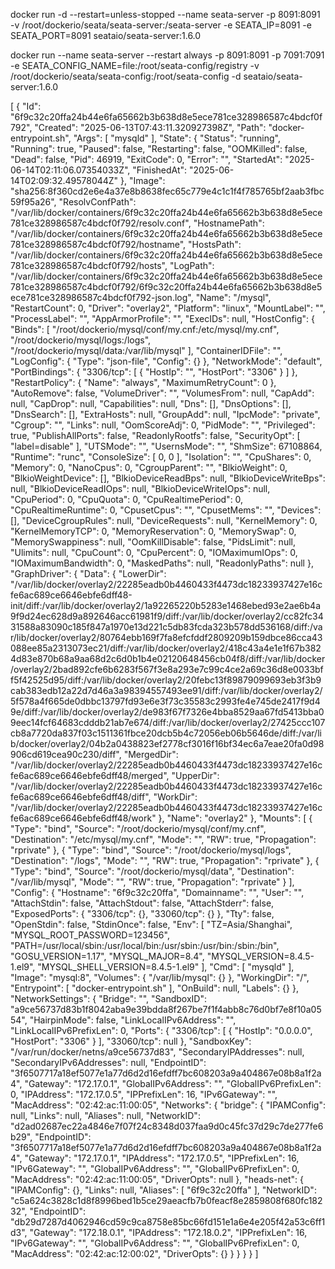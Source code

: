 docker run -d
--restart=unless-stopped
--name seata-server
-p 8091:8091
-v /root/dockerio/seata/seata-server:/seata-server
-e SEATA_IP=8091
-e SEATA_PORT=8091
seataio/seata-server:1.6.0

docker run --name seata-server
    --restart always
    -p 8091:8091
    -p 7091:7091
    -e SEATA_CONFIG_NAME=file:/root/seata-config/registry
    -v /root/dockerio/seata/seata-config:/root/seata-config
    -d seataio/seata-server:1.6.0


[
    {
        "Id": "6f9c32c20ffa24b44e6fa65662b3b638d8e5ece781ce328986587c4bdcf0f792",
        "Created": "2025-06-13T07:43:11.320927398Z",
        "Path": "docker-entrypoint.sh",
        "Args": [
            "mysqld"
        ],
        "State": {
            "Status": "running",
            "Running": true,
            "Paused": false,
            "Restarting": false,
            "OOMKilled": false,
            "Dead": false,
            "Pid": 46919,
            "ExitCode": 0,
            "Error": "",
            "StartedAt": "2025-06-14T02:11:06.07354033Z",
            "FinishedAt": "2025-06-14T02:09:32.49578044Z"
        },
        "Image": "sha256:8f360cd2e6e4a37e8b8638fec65c779e4c1c1f4f785765bf2aab3fbc59f95a26",
        "ResolvConfPath": "/var/lib/docker/containers/6f9c32c20ffa24b44e6fa65662b3b638d8e5ece781ce328986587c4bdcf0f792/resolv.conf",
        "HostnamePath": "/var/lib/docker/containers/6f9c32c20ffa24b44e6fa65662b3b638d8e5ece781ce328986587c4bdcf0f792/hostname",
        "HostsPath": "/var/lib/docker/containers/6f9c32c20ffa24b44e6fa65662b3b638d8e5ece781ce328986587c4bdcf0f792/hosts",
        "LogPath": "/var/lib/docker/containers/6f9c32c20ffa24b44e6fa65662b3b638d8e5ece781ce328986587c4bdcf0f792/6f9c32c20ffa24b44e6fa65662b3b638d8e5ece781ce328986587c4bdcf0f792-json.log",
        "Name": "/mysql",
        "RestartCount": 0,
        "Driver": "overlay2",
        "Platform": "linux",
        "MountLabel": "",
        "ProcessLabel": "",
        "AppArmorProfile": "",
        "ExecIDs": null,
        "HostConfig": {
            "Binds": [
                "/root/dockerio/mysql/conf/my.cnf:/etc/mysql/my.cnf",
                "/root/dockerio/mysql/logs:/logs",
                "/root/dockerio/mysql/data:/var/lib/mysql"
            ],
            "ContainerIDFile": "",
            "LogConfig": {
                "Type": "json-file",
                "Config": {}
            },
            "NetworkMode": "default",
            "PortBindings": {
                "3306/tcp": [
                    {
                        "HostIp": "",
                        "HostPort": "3306"
                    }
                ]
            },
            "RestartPolicy": {
                "Name": "always",
                "MaximumRetryCount": 0
            },
            "AutoRemove": false,
            "VolumeDriver": "",
            "VolumesFrom": null,
            "CapAdd": null,
            "CapDrop": null,
            "Capabilities": null,
            "Dns": [],
            "DnsOptions": [],
            "DnsSearch": [],
            "ExtraHosts": null,
            "GroupAdd": null,
            "IpcMode": "private",
            "Cgroup": "",
            "Links": null,
            "OomScoreAdj": 0,
            "PidMode": "",
            "Privileged": true,
            "PublishAllPorts": false,
            "ReadonlyRootfs": false,
            "SecurityOpt": [
                "label=disable"
            ],
            "UTSMode": "",
            "UsernsMode": "",
            "ShmSize": 67108864,
            "Runtime": "runc",
            "ConsoleSize": [
                0,
                0
            ],
            "Isolation": "",
            "CpuShares": 0,
            "Memory": 0,
            "NanoCpus": 0,
            "CgroupParent": "",
            "BlkioWeight": 0,
            "BlkioWeightDevice": [],
            "BlkioDeviceReadBps": null,
            "BlkioDeviceWriteBps": null,
            "BlkioDeviceReadIOps": null,
            "BlkioDeviceWriteIOps": null,
            "CpuPeriod": 0,
            "CpuQuota": 0,
            "CpuRealtimePeriod": 0,
            "CpuRealtimeRuntime": 0,
            "CpusetCpus": "",
            "CpusetMems": "",
            "Devices": [],
            "DeviceCgroupRules": null,
            "DeviceRequests": null,
            "KernelMemory": 0,
            "KernelMemoryTCP": 0,
            "MemoryReservation": 0,
            "MemorySwap": 0,
            "MemorySwappiness": null,
            "OomKillDisable": false,
            "PidsLimit": null,
            "Ulimits": null,
            "CpuCount": 0,
            "CpuPercent": 0,
            "IOMaximumIOps": 0,
            "IOMaximumBandwidth": 0,
            "MaskedPaths": null,
            "ReadonlyPaths": null
        },
        "GraphDriver": {
            "Data": {
                "LowerDir": "/var/lib/docker/overlay2/22285eadb0b4460433f4473dc18233937427e16cfe6ac689ce6646ebfe6dff48-init/diff:/var/lib/docker/overlay2/1a92265220b5283e1468ebed93e2ae6b4a9f9d24ec628d9a892646acc61981f9/diff:/var/lib/docker/overlay2/cc82fc3431588a83090c185f847a1970e13d221c5db83fcda323b578dd536168/diff:/var/lib/docker/overlay2/80764ebb169f7fa8efcfddf2809209b159dbce86cca43088ee85a2313073ec21/diff:/var/lib/docker/overlay2/418c43a4e1e1f67b3824d83e870b68a9aa68d2c6d0b1b4e02120648456cb04f8/diff:/var/lib/docker/overlay2/2bad892cfe6b6283f567f3e8a293e7c99c4ce2a69c36d8e0033bff5f42525d95/diff:/var/lib/docker/overlay2/20febc13f89879099693eb3f3b9cab383edb12a22d7d46a3a98394557493ee91/diff:/var/lib/docker/overlay2/5f578a4f665de0dbbc13797fd93e6e3f73c35583c2993fe4e745de2417f9d49e/diff:/var/lib/docker/overlay2/de983f67f7326e4bba8529aa67fd5413bba09eec14fcf64683cdddb21ab7e674/diff:/var/lib/docker/overlay2/27425ccc107cb8a7720da837f03c1511361fbce20dcb5b4c72056eb06b5646de/diff:/var/lib/docker/overlay2/04b2a0438823ef2778cf3016f16bf34ec6a7eae20fa0d98906cd619cea90c230/diff",
                "MergedDir": "/var/lib/docker/overlay2/22285eadb0b4460433f4473dc18233937427e16cfe6ac689ce6646ebfe6dff48/merged",
                "UpperDir": "/var/lib/docker/overlay2/22285eadb0b4460433f4473dc18233937427e16cfe6ac689ce6646ebfe6dff48/diff",
                "WorkDir": "/var/lib/docker/overlay2/22285eadb0b4460433f4473dc18233937427e16cfe6ac689ce6646ebfe6dff48/work"
            },
            "Name": "overlay2"
        },
        "Mounts": [
            {
                "Type": "bind",
                "Source": "/root/dockerio/mysql/conf/my.cnf",
                "Destination": "/etc/mysql/my.cnf",
                "Mode": "",
                "RW": true,
                "Propagation": "rprivate"
            },
            {
                "Type": "bind",
                "Source": "/root/dockerio/mysql/logs",
                "Destination": "/logs",
                "Mode": "",
                "RW": true,
                "Propagation": "rprivate"
            },
            {
                "Type": "bind",
                "Source": "/root/dockerio/mysql/data",
                "Destination": "/var/lib/mysql",
                "Mode": "",
                "RW": true,
                "Propagation": "rprivate"
            }
        ],
        "Config": {
            "Hostname": "6f9c32c20ffa",
            "Domainname": "",
            "User": "",
            "AttachStdin": false,
            "AttachStdout": false,
            "AttachStderr": false,
            "ExposedPorts": {
                "3306/tcp": {},
                "33060/tcp": {}
            },
            "Tty": false,
            "OpenStdin": false,
            "StdinOnce": false,
            "Env": [
                "TZ=Asia/Shanghai",
                "MYSQL_ROOT_PASSWORD=123456",
                "PATH=/usr/local/sbin:/usr/local/bin:/usr/sbin:/usr/bin:/sbin:/bin",
                "GOSU_VERSION=1.17",
                "MYSQL_MAJOR=8.4",
                "MYSQL_VERSION=8.4.5-1.el9",
                "MYSQL_SHELL_VERSION=8.4.5-1.el9"
            ],
            "Cmd": [
                "mysqld"
            ],
            "Image": "mysql:8",
            "Volumes": {
                "/var/lib/mysql": {}
            },
            "WorkingDir": "/",
            "Entrypoint": [
                "docker-entrypoint.sh"
            ],
            "OnBuild": null,
            "Labels": {}
        },
        "NetworkSettings": {
            "Bridge": "",
            "SandboxID": "a9ce56737d83b1f8042aba9e39bdda8f267be7f1f4abb8c76d0bf7e8f10a0554",
            "HairpinMode": false,
            "LinkLocalIPv6Address": "",
            "LinkLocalIPv6PrefixLen": 0,
            "Ports": {
                "3306/tcp": [
                    {
                        "HostIp": "0.0.0.0",
                        "HostPort": "3306"
                    }
                ],
                "33060/tcp": null
            },
            "SandboxKey": "/var/run/docker/netns/a9ce56737d83",
            "SecondaryIPAddresses": null,
            "SecondaryIPv6Addresses": null,
            "EndpointID": "3f6507717a18ef5077e1a77d6d2d16efdff7bc608203a9a404867e08b8a1f2a4",
            "Gateway": "172.17.0.1",
            "GlobalIPv6Address": "",
            "GlobalIPv6PrefixLen": 0,
            "IPAddress": "172.17.0.5",
            "IPPrefixLen": 16,
            "IPv6Gateway": "",
            "MacAddress": "02:42:ac:11:00:05",
            "Networks": {
                "bridge": {
                    "IPAMConfig": null,
                    "Links": null,
                    "Aliases": null,
                    "NetworkID": "d2ad02687ec22a4846e7f07f24c8348d037faa9d0c45fc37d29c7de277fe6b29",
                    "EndpointID": "3f6507717a18ef5077e1a77d6d2d16efdff7bc608203a9a404867e08b8a1f2a4",
                    "Gateway": "172.17.0.1",
                    "IPAddress": "172.17.0.5",
                    "IPPrefixLen": 16,
                    "IPv6Gateway": "",
                    "GlobalIPv6Address": "",
                    "GlobalIPv6PrefixLen": 0,
                    "MacAddress": "02:42:ac:11:00:05",
                    "DriverOpts": null
                },
                "heads-net": {
                    "IPAMConfig": {},
                    "Links": null,
                    "Aliases": [
                        "6f9c32c20ffa"
                    ],
                    "NetworkID": "c5a624c3828c1d8f8996bed1b5ce29aeacfb7b0feacf8e2859808f680fc18232",
                    "EndpointID": "db29d7287d4062946cd59c9ca8758e85bc66fd151e1a6e4e205f42a53c6ff1d3",
                    "Gateway": "172.18.0.1",
                    "IPAddress": "172.18.0.2",
                    "IPPrefixLen": 16,
                    "IPv6Gateway": "",
                    "GlobalIPv6Address": "",
                    "GlobalIPv6PrefixLen": 0,
                    "MacAddress": "02:42:ac:12:00:02",
                    "DriverOpts": {}
                }
            }
        }
    }
]
